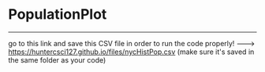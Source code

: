 # PopulationPlot
*****
go to this link and save this CSV file in order to run the code properly! ---> https://huntercsci127.github.io/files/nycHistPop.csv
(make sure it's saved in the same folder as your code)
